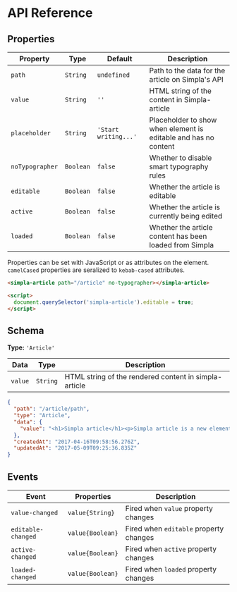 # API Reference

## Properties

Property        | Type      | Default              | Description                                                     
--------------- | --------- | -------------------- | -----------                                                     
`path`          | `String`  | `undefined`          | Path to the data for the article on Simpla's API                
`value`         | `String`  | `''`                 | HTML string of the content in Simpla-article                    
`placeholder`   | `String`  | `'Start writing...'` | Placeholder to show when element is editable and has no content 
`noTypographer` | `Boolean` | `false`              | Whether to disable smart typography rules                       
`editable`      | `Boolean` | `false`              | Whether the article is editable                                 
`active`        | `Boolean` | `false`              | Whether the article is currently being edited                   
`loaded`        | `Boolean` | `false`              | Whether the article content has been loaded from Simpla

Properties can be set with JavaScript or as attributes on the element. `camelCased` properties are seralized to `kebab-cased` attributes.

```html
<simpla-article path="/article" no-typographer></simpla-article>

<script>
  document.querySelector('simpla-article').editable = true;
</script>
```

## Schema

**Type:** `'Article'`

Data    | Type     | Description                                           
------- | -------- | -----------                                           
`value` | `String` | HTML string of the rendered content in simpla-article 


```json
{
  "path": "/article/path",
  "type": "Article",
  "data": {
    "value": "<h1>Simpla article</h1><p>Simpla article is a new element that lets you write longform, rich-media articles seamlessly inline.</p>"
  },
  "createdAt": "2017-04-16T09:58:56.276Z",
  "updatedAt": "2017-05-09T09:25:36.835Z"
}
```

## Events

Event              | Properties       | Description                                    
------------------ | ---------------- | -----------                                    
`value-changed`    | `value{String}`  | Fired when `value` property changes      
`editable-changed` | `value{Boolean}` | Fired when `editable` property changes 
`active-changed`   | `value{Boolean}` | Fired when `active` property changes
`loaded-changed`   | `value{Boolean}` | Fired when `loaded` property changes      
